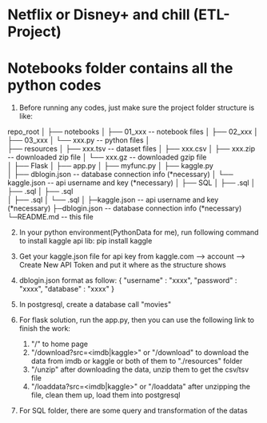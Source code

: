 # Netflix or Disney+ and chill (ETL-Project)


# Notebooks folder contains all the python codes

1. Before running any codes, just make sure the project folder structure is like:

repo_root
    │
    ├── notebooks
    │   ├── 01_xxx -- notebook files
    │   ├── 02_xxx 
    │   ├── 03_xxx
    │   └── xxx.py -- python files
    │   
    ├── resources
    │   ├── xxx.tsv -- dataset files
    │   ├── xxx.csv 
    │   ├── xxx.zip -- downloaded zip file
    │   └── xxx.gz -- downloaded gzip file  
    │
    ├── Flask
    │   ├── app.py
    │   ├── myfunc.py
    │   ├── kaggle.py       
    │   ├── dblogin.json  -- database connection info (*necessary)
    │   └── kaggle.json   -- api username and key (*necessary)
    │
    ├── SQL
    │   ├── <xxx>.sql 
    │   ├── <xxx>.sql
    │   ├── <xxx>.sql    
    │   ├── <xxx>.sql 
    │   └── <xxx>.sql
    │
    ├─kaggle.json -- api username and key (*necessary)
    ├─dblogin.json -- database connection info (*necessary)
    └─README.md -- this file


2. In your python environment(PythonData for me), run following command to install kaggle api lib:
    pip install kaggle

3. Get your kaggle.json file for api key from kaggle.com ——> account ——> Create New API Token and put it where as the structure shows

4. dblogin.json format as follow:
    {
        "username" : "xxxx",
        "password" : "xxxx",
        "database" : "xxxx"
    }

5. In postgresql, create a database call "movies"

6. For flask solution, run the app.py, then you can use the following link to finish the work:
    1) "/" to home page
    2) "/download?src=<imdb|kaggle>" or "/download" to download the data from imdb or kaggle or both of them to "./resources" folder
    3) "/unzip" after downloading the data, unzip them to get the csv/tsv file
    4) "/loaddata?src=<imdb|kaggle>" or "/loaddata" after unzipping the file, clean them up, load them into postgresql

7. For SQL folder, there are some query and transformation of the datas
